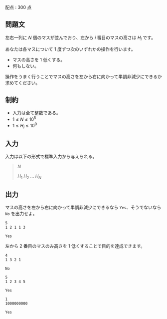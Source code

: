 配点 : $300$ 点

## 問題文

左右一列に $N$ 個のマスが並んでおり、左から $i$ 番目のマスの高さは $H_i$ です。

あなたは各マスについて $1$ 度ずつ次のいずれかの操作を行います。

- マスの高さを $1$ 低くする。
- 何もしない。

操作をうまく行うことでマスの高さを左から右に向かって単調非減少にできるか求めてください。

## 制約

- 入力は全て整数である。
- $1 \leq N \leq 10^5$
- $1 \leq H_i \leq 10^9$

## 入力

入力は以下の形式で標準入力から与えられる。

> $N$
> 
> $H_1$ $H_2$ $...$ $H_N$

## 出力

マスの高さを左から右に向かって単調非減少にできるなら `Yes`、そうでないなら `No` を出力せよ。

```input1
5
1 2 1 1 3
```

```output1
Yes
```

左から $2$ 番目のマスのみ高さを $1$ 低くすることで目的を達成できます。

```input2
4
1 3 2 1
```

```output2
No
```

```input3
5
1 2 3 4 5
```

```output3
Yes
```

```input4
1
1000000000
```

```output4
Yes
```
